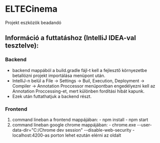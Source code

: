 # ELTECinema
Projekt eszközök beadandó

## Információ a futtatáshoz (IntelliJ IDEA-val tesztelve):

### Backend

- backend mappából a build.gradle fájl-t kell a fejlesztő környezetbe betallózni projekt importálása menüpont után.
- IntelliJ-n belül a File -> Settings -> Buil, Execution, Deployment -> Compiler -> Annotation Proccessor menüpontban engedélyezni kell az Annotation Proccessing-et, mert különben fordítási hibát kapunk.
- Ezek után futtathatjuk a backend részt.

### Frontend

1. command lineban a frontend mappájában:
       - npm install
       - npm start
2. command lineban google chrome mappájában:
       - chrome.exe --user-data-dir="C:/Chrome dev session" --disable-web-security
       - localhost:4200-as porton lehet ezután elérni az oldalt

